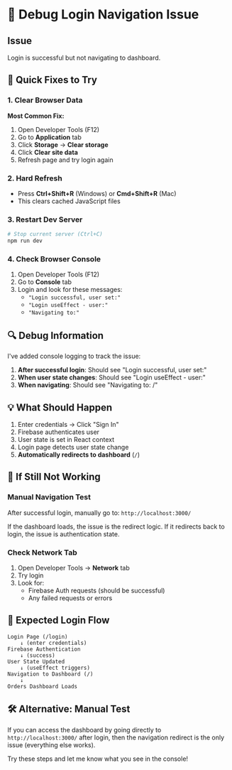 # 🐛 Debug Login Navigation Issue

## Issue
Login is successful but not navigating to dashboard.

## 🔧 Quick Fixes to Try

### 1. Clear Browser Data
**Most Common Fix:**
1. Open Developer Tools (F12)
2. Go to **Application** tab
3. Click **Storage** → **Clear storage**
4. Click **Clear site data**
5. Refresh page and try login again

### 2. Hard Refresh
- Press **Ctrl+Shift+R** (Windows) or **Cmd+Shift+R** (Mac)
- This clears cached JavaScript files

### 3. Restart Dev Server
```bash
# Stop current server (Ctrl+C)
npm run dev
```

### 4. Check Browser Console
1. Open Developer Tools (F12)
2. Go to **Console** tab
3. Login and look for these messages:
   - `"Login successful, user set:"`
   - `"Login useEffect - user:"`
   - `"Navigating to:"`

## 🔍 Debug Information

I've added console logging to track the issue:

1. **After successful login**: Should see "Login successful, user set:"
2. **When user state changes**: Should see "Login useEffect - user:"
3. **When navigating**: Should see "Navigating to: /"

## 💡 What Should Happen

1. Enter credentials → Click "Sign In"
2. Firebase authenticates user
3. User state is set in React context
4. Login page detects user state change
5. **Automatically redirects to dashboard** (`/`)

## 🚨 If Still Not Working

### Manual Navigation Test
After successful login, manually go to: `http://localhost:3000/`

If the dashboard loads, the issue is the redirect logic.
If it redirects back to login, the issue is authentication state.

### Check Network Tab
1. Open Developer Tools → **Network** tab
2. Try login
3. Look for:
   - Firebase Auth requests (should be successful)
   - Any failed requests or errors

## 🎯 Expected Login Flow

```
Login Page (/login)
    ↓ (enter credentials)
Firebase Authentication
    ↓ (success)
User State Updated
    ↓ (useEffect triggers)
Navigation to Dashboard (/)
    ↓
Orders Dashboard Loads
```

## 🛠️ Alternative: Manual Test

If you can access the dashboard by going directly to `http://localhost:3000/` after login, then the navigation redirect is the only issue (everything else works).

Try these steps and let me know what you see in the console!
